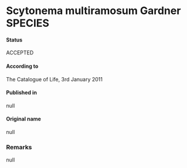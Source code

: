 Scytonema multiramosum Gardner SPECIES
=======

#### Status
ACCEPTED

#### According to
The Catalogue of Life, 3rd January 2011

#### Published in
null

#### Original name
null

### Remarks
null